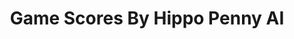 ---
title: Game Scores By Hippo Penny AI
layout: scoredetail
permalink: /meta-score/cricket-24
header:
  teaser: /assets/images/cricket-24.jpg
  video:
    id: ZobU-Ka6K00
    provider: youtube
---